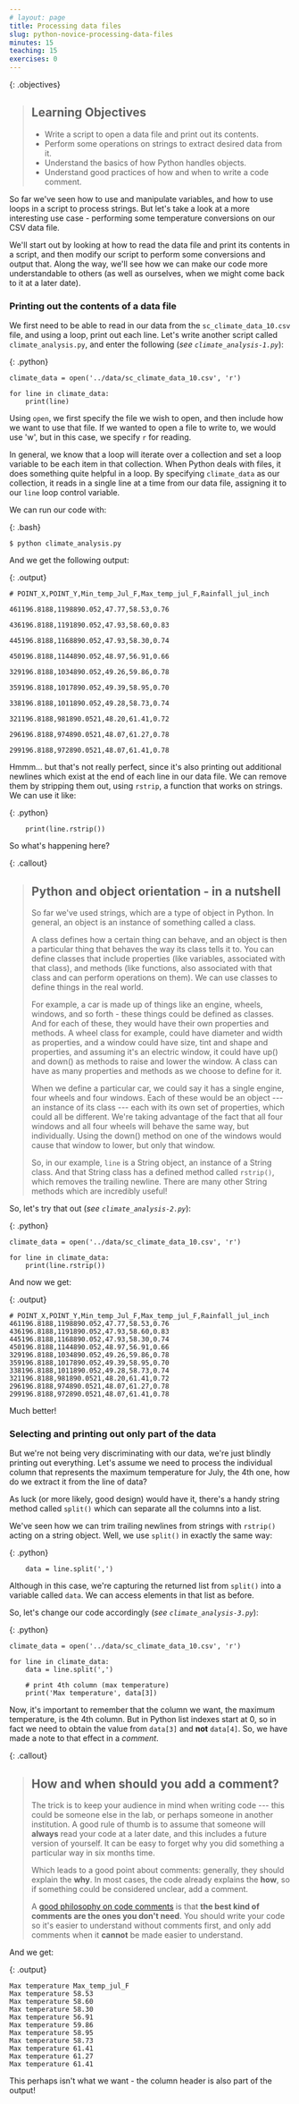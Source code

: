 ```yaml
---
# layout: page
title: Processing data files
slug: python-novice-processing-data-files
minutes: 15
teaching: 15
exercises: 0
---
```


{: .objectives}
> ## Learning Objectives
>
> *   Write a script to open a data file and print out its contents.
> *   Perform some operations on strings to extract desired data from it.
> *   Understand the basics of how Python handles objects.
> *   Understand good practices of how and when to write a code comment.

So far we've seen how to use and manipulate variables, and how to use loops in a script to process strings.
But let's take a look at a more interesting use case - performing some
temperature conversions on our CSV data file.

We'll start out by looking at how to read the data file and print
its contents in a script, and then modify our script to perform
some conversions and output that.
Along the way, we'll see how we can make our code more understandable to
others (as well as ourselves, when we might come back to it at a later date).

<!-- ** Mention CSV specific library -->


### Printing out the contents of a data file

We first need to be able to read in our data from the `sc_climate_data_10.csv`
file, and using a loop, print out each line. Let's write another script
called `climate_analysis.py`, and enter the following (*see `climate_analysis-1.py`*):


{: .python}
~~~
climate_data = open('../data/sc_climate_data_10.csv', 'r')

for line in climate_data:
    print(line)
~~~

Using `open`, we first specify the file we wish to open, and then include how
we want to use that file. If we wanted to open a file to write to, we would use 'w', but in this case, we specify `r` for reading.

In general, we know that a loop will iterate over a collection and set a loop
variable to be each item in that collection. When Python deals with files, it
does something quite helpful in a loop. By specifying `climate_data` as our collection, it reads in a single line at a time from our data file, assigning it to our `line` loop control variable.

We can run our code with:


{: .bash}
~~~
$ python climate_analysis.py
~~~

And we get the following output:


{: .output}
~~~
# POINT_X,POINT_Y,Min_temp_Jul_F,Max_temp_jul_F,Rainfall_jul_inch

461196.8188,1198890.052,47.77,58.53,0.76

436196.8188,1191890.052,47.93,58.60,0.83

445196.8188,1168890.052,47.93,58.30,0.74

450196.8188,1144890.052,48.97,56.91,0.66

329196.8188,1034890.052,49.26,59.86,0.78

359196.8188,1017890.052,49.39,58.95,0.70

338196.8188,1011890.052,49.28,58.73,0.74

321196.8188,981890.0521,48.20,61.41,0.72

296196.8188,974890.0521,48.07,61.27,0.78

299196.8188,972890.0521,48.07,61.41,0.78

~~~

Hmmm... but that's not really perfect, since it's also printing out additional
newlines which exist at the end of each line in our data file.
We can remove them by stripping them out, using `rstrip`, a function
that works on strings. We can use it like:


{: .python}
~~~
    print(line.rstrip())
~~~

So what's happening here?

{: .callout}
> ## Python and object orientation - in a nutshell
>
> So far we've used strings, which are a type of object in Python.
> In general, an object is an instance of something called a class.
>
> A class defines how a certain thing can behave, and an object
> is then a particular thing that behaves the way its class tells it to.
> You can define classes that include properties (like variables, associated
> with that class), and methods (like functions, also associated with
> that class and can perform operations on them). We can use classes to
> define things in the real world.
>
> For example, a car is made up of things like an engine, wheels, windows,
> and so forth - these things could be defined as classes. And for
> each of these, they would have their own properties and methods. A wheel class
> for example, could have diameter and width as properties, and a window
> could have size, tint and shape and properties, and assuming it's an
> electric window, it could have up() and down() as methods to raise
> and lower the window. A class can have as many properties and methods
> as we choose to define for it.
>
> When we define a particular car, we could say it has a single engine,
> four wheels and four windows. Each of these would be an object --- an instance
> of its class --- each with its own set of properties, which could all
> be different. We're taking advantage of the fact that all four
> windows and all four wheels will behave the same way, but individually.
> Using the down() method on one of the windows would cause
> that window to lower, but only that window.
>
> So, in our example, `line` is a String object, an instance of a String class.
> And that String class has a defined method called `rstrip()`, which
> removes the trailing newline. There are many other String methods which
> are incredibly useful!

So, let's try that out (*see `climate_analysis-2.py`*):


{: .python}
~~~
climate_data = open('../data/sc_climate_data_10.csv', 'r')

for line in climate_data:
    print(line.rstrip())
~~~

And now we get:

{: .output}
~~~
# POINT_X,POINT_Y,Min_temp_Jul_F,Max_temp_jul_F,Rainfall_jul_inch
461196.8188,1198890.052,47.77,58.53,0.76
436196.8188,1191890.052,47.93,58.60,0.83
445196.8188,1168890.052,47.93,58.30,0.74
450196.8188,1144890.052,48.97,56.91,0.66
329196.8188,1034890.052,49.26,59.86,0.78
359196.8188,1017890.052,49.39,58.95,0.70
338196.8188,1011890.052,49.28,58.73,0.74
321196.8188,981890.0521,48.20,61.41,0.72
296196.8188,974890.0521,48.07,61.27,0.78
299196.8188,972890.0521,48.07,61.41,0.78
~~~

Much better!

### Selecting and printing out only part of the data

But we're not being very discriminating with our data, we're just blindly
printing out everything. Let's assume we need to process the individual column
that represents the maximum temperature for July, the 4th one, how do we extract
it from the line of data?

As luck (or more likely, good design) would have it, there's a handy string
method called `split()` which can separate all the columns into a list.

We've seen how we can trim trailing newlines from strings with `rstrip()` acting
on a string object. Well, we use `split()` in exactly the same way:


{: .python}
~~~
    data = line.split(',')
~~~

Although in this case, we're capturing the returned list from `split()` into a
variable called `data`. We can access elements in that list as before.

So, let's change our code accordingly (*see `climate_analysis-3.py`*):


{: .python}
~~~
climate_data = open('../data/sc_climate_data_10.csv', 'r')

for line in climate_data:
    data = line.split(',')

    # print 4th column (max temperature)
    print('Max temperature', data[3])
~~~

Now, it's important to remember that the column we want, the maximum
temperature, is the 4th column. But in Python list indexes start at 0, so in
fact we need to obtain the value from `data[3]` and **not** `data[4]`. So, we
have made a note to that effect in a *comment*.

{: .callout}
> ## How and when should you add a comment?
>
> The trick is to keep your audience in mind when writing code --- this could
> be someone else in the lab, or perhaps someone in another institution. A
> good rule of thumb is to assume that someone will **always** read your code
> at a later date, and this includes a future version of yourself. It can be
> easy to forget why you did something a particular way in six months time.
>
> Which leads to a good point about comments: generally, they should explain
> the **why**. In most cases, the code already explains the **how**, so if
> something could be considered unclear, add a comment.
>
> A [good philosophy on code comments](http://blog.codinghorror.com/code-tells-you-how-comments-tell-you-why/) is that **the best kind of comments are
> the ones you don't need**. You should write your code so it's easier to
> understand without comments first, and only add comments when it **cannot**
> be made easier to understand.

And we get:

{: .output}
~~~
Max temperature Max_temp_jul_F
Max temperature 58.53
Max temperature 58.60
Max temperature 58.30
Max temperature 56.91
Max temperature 59.86
Max temperature 58.95
Max temperature 58.73
Max temperature 61.41
Max temperature 61.27
Max temperature 61.41
~~~

This perhaps isn't what we want - the column header is also part of the output!
